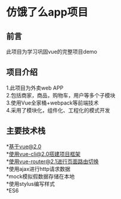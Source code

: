 仿饿了么app项目
=====================

前言
---------------------------
此项目为学习巩固vue的完整项目demo

项目介绍
------------------------
1.此项目为外卖web APP<br>
2.包括商家，商品，购物车，用户等多个子模块<br>
3.使用Vue全家桶+webpack等前端技术<br>
4.采用了模块化，组件化、工程化的模式开发<br>

主要技术栈
---------------------
*基于vue@2.0<br>
*使用vue-cli@2.0搭建项目框架<br>
*使用vue-router@2.1进行页面路由切换<br>
*使用ajax进行http请求数据<br>
*mock模拟假数据存储在本地<br>
*使用stylus编写样式<br>
*ES6 <br>
